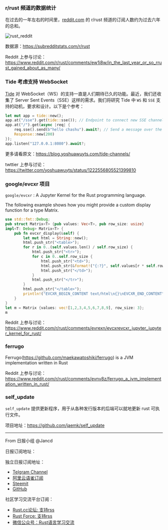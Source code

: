 ### r/rust 频道的数据统计

在过去的一年左右的时间里，[reddit.com](https://www.reddit.com/) 的 r/rust 频道的订阅人数约为过去六年的总和。

![rust_reddit](https://raw.githubusercontent.com/RCTT/rustcc/master/daily/2020/images/rust_reddit.png)

数据源：https://subredditstats.com/r/rust

Reddit 上参与讨论：https://www.reddit.com/r/rust/comments/ew1i8w/in_the_last_year_or_so_rrust_gained_about_as_many/

### Tide 考虑支持 WebSocket

[Tide](https://github.com/http-rs/tide) 对 WebSocket（WS）的支持一直是人们期待已久的功能。最近，我们还收集了 Server Sent Events（SSE）这样的需求。我们将研究 Tide 中 `WS` 和 `SSE` 支持的动机，要求和设计。以下是个参考：

```rust
let mut app = tide::new();
app.at("/sse").get(tide::sse()); // Endpoint to connect new SSE channels on.
app.at("/").get(async |req| {
    req.sse().send(b"hello chashu").await?; // Send a message over the SSE channel.
    Response::new(200)
});
app.listen("127.0.0.1:8080").await?;
```

更多请看原文：https://blog.yoshuawuyts.com/tide-channels/

twttier 上参与讨论：https://twitter.com/yoshuawuyts/status/1222556805521399810

### google/evcxr 项目

`google/evcxr` : A Jupyter Kernel for the Rust programming language.

The following example shows how you might provide a custom display function for a type Matrix. 

```rust
use std::fmt::Debug;
pub struct Matrix<T> {pub values: Vec<T>, pub row_size: usize}
impl<T: Debug> Matrix<T> {
    pub fn evcxr_display(&self) {
        let mut html = String::new();
        html.push_str("<table>");
        for r in 0..(self.values.len() / self.row_size) {
            html.push_str("<tr>");
            for c in 0..self.row_size {
                html.push_str("<td>");
                html.push_str(&format!("{:?}", self.values[r * self.row_size + c]));
                html.push_str("</td>");
            }
            html.push_str("</tr>");
        }
        html.push_str("</table>");
        println!("EVCXR_BEGIN_CONTENT text/html\n{}\nEVCXR_END_CONTENT", html);
    }
}
let m = Matrix {values: vec![1,2,3,4,5,6,7,8,9], row_size: 3};
m
```

Reddit 上参与讨论：https://www.reddit.com/r/rust/comments/evrexn/evcxrevcxr_jupyter_jupyter_kernel_for_rust/

### ferrugo

Ferrugo(https://github.com/maekawatoshiki/ferrugo) is a JVM implementation written in Rust

Reddit 上参与讨论：https://www.reddit.com/r/rust/comments/evnv8z/ferrugo_a_jvm_implementation_written_in_rust/

### self_update

`self_update` 提供更新程序，用于从各种发行版本的后端可以就地更新 rust 可执行文件。

项目地址：https://github.com/jaemk/self_update



---

From 日报小组 @Jancd

日报订阅地址：

独立日报订阅地址：
- [Telgram Channel](https://t.me/rust_daily_news )
- [阿里云语雀订阅](https://www.yuque.com/chaosbot/rustnews)
- [Steemit](https://steemit.com/@blackanger)
- [GitHub](https://github.com/RustStudy/rust_daily_news)

社区学习交流平台订阅：
- [Rust.cc论坛: 支持rss](https://rust.cc)
- [Rust Force: 支持rss](https://rustforce.net/)
- [微信公众号：Rust语言学习交流](https://rust.cc/article?id=ed7c9379-d681-47cb-9532-0db97d883f62)
